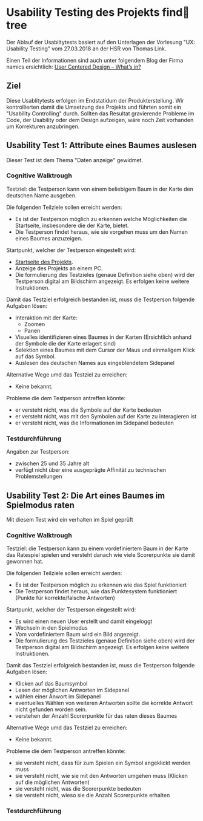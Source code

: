 # Usability Testing des Projekts find:evergreen_tree:tree

Der Ablauf der Usablitytests basiert auf den Unterlagen der Vorlesung "UX: Usability Testing" vom 27.03.2018 an der HSR von Thomas Link.

Einen Teil der Informationen sind auch unter folgendem Blog der Firma namics ersichtlich: [User Centered Design – What’s in?](https://blog.namics.com/2009/11/user-centered-d.html)

## Ziel
Diese Usablitytests erfolgen im Endstatidum der Produkterstellung. 
Wir kontrollierten damit die Umsetzung des Projekts und führten somit ein "Usability Controlling" durch.
Sollten das Resultat gravierende Probleme im Code, der Usability oder dem Design aufzeigen, 
wäre noch Zeit vorhanden um Korrekturen anzubringen. 

## Usability Test 1: Attribute eines Baumes auslesen
Dieser Test ist dem Thema "Daten anzeige" gewidmet.
### Cognitive Walktrough
Testziel: die Testperson kann von einem beliebigem Baum in der Karte den deutschen Name ausgeben. 

Die folgenden Teilziele sollen erreicht werden:
- Es ist der Testperson möglich zu erkennen welche Möglichkeiten die Startseite, insbesondere die der Karte, bietet.
- Die Testperson findet heraus, wie sie vorgehen muss um den Namen eines Baumes anzuzeigen.

Startpunkt, welcher der Testperson eingestellt wird:
- [Startseite des Projekts](https://captaininler.github.io/findAtree).
- Anzeige des Projekts an einem PC.
- Die formulierung des Testzieles (genaue Definition siehe oben) wird der Testperson digital am Bildschirm angezeigt. Es erfolgen keine weitere Instruktionen.

Damit das Testziel erfolgreich bestanden ist, muss die Testperson folgende Aufgaben lösen:
- Interaktion mit der Karte:
  - Zoomen
  - Panen
- Visuelles identifizieren eines Baumes in der Karten (Ersichtlich anhand der Symbole die der Karte erlagert sind)
- Selektion eines Baumes mit dem Cursor der Maus und einmaligem Klick auf das Symbol.
- Auslesen des deutschen Names aus eingeblendetem Sidepanel

Alternative Wege umd das Testziel zu erreichen:
- Keine bekannt.

Probleme die dem Testperson antreffen könnte:
- er versteht nicht, was die Symbole auf der Karte bedeuten
- er versteht nicht, was mit den Symbolen auf der Karte zu interagieren ist
- er versteht nicht, was die Informationen im Sidepanel bedeuten

### Testdurchführung
Angaben zur Testperson:
- zwischen 25 und 35 Jahre alt
- verfügt nicht über eine ausgeprägte Affinität zu technischen Problemstellungen


## Usability Test 2: Die Art eines Baumes im Spielmodus raten
Mit diesem Test wird ein verhalten im Spiel geprüft
### Cognitive Walktrough
Testziel: die Testperson kann zu einem vordefiniertem Baum in der Karte das Ratespiel spielen und versteht danach wie viele Scorerpunkte sie damit gewonnen hat.

Die folgenden Teilziele sollen erreicht werden:
- Es ist der Testperson möglich zu erkennen wie das Spiel funktioniert 
- Die Testperson findet heraus, wie das Punktesystem funktioniert (Punkte für korrekte/falsche Antworten)

Startpunkt, welcher der Testperson eingestellt wird:
- Es wird einen neuen User erstellt und damit eingeloggt
- Wechseln in den Spielmodus
- Vom vordefiniertem Baum wird ein Bild angezeigt.
- Die formulierung des Testzieles (genaue Definition siehe oben) wird der Testperson digital am Bildschirm angezeigt. Es erfolgen keine weitere Instruktionen.

Damit das Testziel erfolgreich bestanden ist, muss die Testperson folgende Aufgaben lösen:
- Klicken auf das Baumsymbol
- Lesen der möglichen Antworten im Sidepanel
- wählen einer Anwort im Sidepanel
- eventuelles Wählen von weiteren Antworten sollte die korrekte Antwort nicht gefunden worden sein.
- verstehen der Anzahl Scorerpunkte für das raten dieses Baumes

Alternative Wege umd das Testziel zu erreichen:
- Keine bekannt.

Probleme die dem Testperson antreffen könnte:
- sie versteht nicht, dass für zum Spielen ein Symbol angeklickt werden muss
- sie versteht nicht, wie sie mit den Antworten umgehen muss (Klicken auf die möglichen Antworten)
- sie versteht nicht, was die Scorerpunkte bedeuten
- sie versteht nicht, wieso sie die Anzahl Scorerpunkte erhalten

### Testdurchführung
